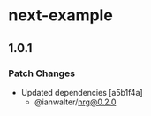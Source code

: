 # next-example

## 1.0.1
### Patch Changes

- Updated dependencies [a5b1f4a]
  - @ianwalter/nrg@0.2.0

